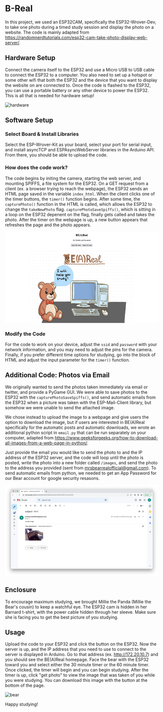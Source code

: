 # B-Real

In this project, we used an ESP32CAM, specifically the ESP32-Wrover-Dev, to take one photo during a timed study session and display the photo on a website. The code is mainly adapted from https://randomnerdtutorials.com/esp32-cam-take-photo-display-web-server/. 

## Hardware Setup

Connect the camera itself to the ESP32 and use a Micro USB to USB cable to connect the ESP32 to a computer. You also need to set up a hotspot or some other wifi that both the ESP32 and the device that you want to display the website on are connected to. Once the code is flashed to the ESP32, you can use a portable battery or any other device to power the ESP32. This is all that is needed for hardware setup!

<img src="/hardware.png" alt="hardware" style="height: 300px;"/>

## Software Setup

### Select Board & Install Libraries

Select the ESP-Wrover-Kit as your board, select your port for serial input, and install asyncTCP and ESPAsyncWebServer libraries in the Arduino API. From there, you should be able to upload the code. 

### How does the code work?

The code begins by initing the camera, starting the web server, and mounting SPIFFS, a file system for the ESP32. On a GET request from a client (ex. a browser trying to reach the webpage), the ESP32 sends an HTML page saved in the variable `index_html`. When the client clicks one of the timer buttons, the `timer()` function begins. After some time, the `capturePhoto()` function in the HTML is called, which allows the ESP32 to change the `takeNewPhoto` flag. `capturePhotoSaveSpiffs()`, which is sitting in a loop on the ESP32 depenent on the flag, finally gets called and takes the photo. After the timer on the webpage is up, a new button appears that refreshes the page and the photo appears. 

<img src="/website.png" alt="website" style="height: 300px;"/>

### Modify the Code

For the code to work on your device, adjust the `ssid` and `password` with your network information, and you may need to adjust the pins for the camera. Finally, if you prefer different time options for studying, go into the block of HTML and adjust the input parameter for the `timer()` function. 


## Additional Code: Photos via Email

We originally wanted to send the photos taken immediately via email or twitter, and provide a PyGame GUI. We were able to save photos to the ESP32 with the `capturePhotoSaveSpiffs()`, and send automatic emails from the ESP32 when a picture was taken with the ESP-Mail-Client library, but somehow we were unable to send the attached image. 

We chose instead to upload the image to a webpage and give users the option to download the image, but if users are interested in BE(A)Real specifically for the automatic posts and automatic downloads, we wrote an additional python script in `email.py` that can be run separately on your computer, adapted from https://www.geeksforgeeks.org/how-to-download-all-images-from-a-web-page-in-python/. 

Just provide the email you would like to send the photo to and the IP address of the ESP32 server, and the code will loop until the photo is posted, write the photo into a new folder called `/images`, and send the photo to the address you provided (sent from mrsbearrealofficial@gmail.com). To send automatic emails from python, we needed to get an App Password for our Bear account for google security resasons.

<img src="/email.png" alt="email" style="height: 300px;"/>

## Enclosure

To encourage maximum studying, we brought Millie the Panda (Millie the Bear's cousin) to keep a watchful eye. The ESP32 cam is hidden in her Barnard t-shirt, with the power cable hidden through her sleeve. Make sure she is facing you to get the best picture of you studying.


## Usage

Upload the code to your ESP32 and click the button on the ESP32. Now the server is up, and the IP address that you need to use to connect to the server is displayed in Arduino. Go to that address (ex. http://172.20.10.7) and you should see the BE(A)Real homepage. Face the bear with the ESP32 toward you and select either the 30 minute timer or the 60 minute timer. Once clicked, the timer will begin and you can begin studying. After the timer is up, click "get photo" to view the image that was taken of you while you were studying. You can download this image with the button at the bottom of the page.

<img src="/bear.png" alt="bear" style="height: 300px;"/>

Happy studying!

